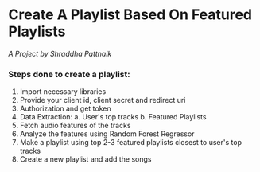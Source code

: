 # Create A Playlist Based On Featured Playlists
*A Project by Shraddha Pattnaik*

### Steps done to create a playlist:
1. Import necessary libraries
2. Provide your client id, client secret and redirect uri
3. Authorization and get token
4. Data Extraction:
    a. User's top tracks
    b. Featured Playlists
5. Fetch audio features of the tracks
6. Analyze the features using Random Forest Regressor
7. Make a playlist using top 2-3 featured playlists closest to user's top tracks 
8. Create a new playlist and add the songs

